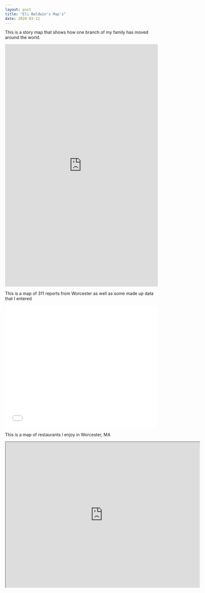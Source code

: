 ```yaml
---
layout: post
title: "Eli Baldwin's Map's"
date: 2020-03-12
---
```


This is a story map that shows how one branch of my family has moved around the world.
<iframe src="https://uploads.knightlab.com/storymapjs/9e2f4a56029de555852b5d24766880be/one-branch-of-my-family-trees-journey-from-great-grandparents-to-me/index.html" frameborder="0" width="100%" height="800"></iframe>

This is a map of 311 reports from Worcester as well as some made up data that I entered
<style>.embed-container {position: relative; padding-bottom: 80%; height: 0; max-width: 100%;} .embed-container iframe, .embed-container object, .embed-container iframe{position: absolute; top: 0; left: 0; width: 100%; height: 100%;} small{position: absolute; z-index: 40; bottom: 0; margin-bottom: -15px;}</style><div class="embed-container"><iframe width="500" height="400" frameborder="0" scrolling="no" marginheight="0" marginwidth="0" title="311_incidents_Eli" src="//clarku.maps.arcgis.com/apps/Embed/index.html?webmap=89e6b163b75841e79b53b3c8bc0a6a2e&extent=-71.8642,42.2319,-71.7374,42.2871&zoom=true&previewImage=false&scale=true&legend=true&disable_scroll=true&theme=light"></iframe></div>

This is a map of restaurants I enjoy in Worcester, MA
<iframe src="https://www.google.com/maps/d/embed?mid=18kIiCXfF46SBtcRH9Hmwj73kIz2esa2j" width="640" height="480"></iframe>
